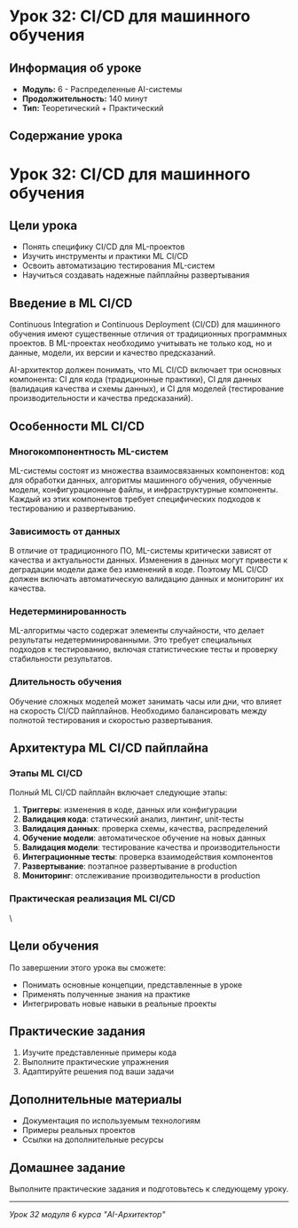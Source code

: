 # Урок 32: CI/CD для машинного обучения

## Информация об уроке
- **Модуль:** 6 - Распределенные AI-системы
- **Продолжительность:** 140 минут
- **Тип:** Теоретический + Практический

## Содержание урока

# Урок 32: CI/CD для машинного обучения

## Цели урока
- Понять специфику CI/CD для ML-проектов
- Изучить инструменты и практики ML CI/CD
- Освоить автоматизацию тестирования ML-систем
- Научиться создавать надежные пайплайны развертывания

## Введение в ML CI/CD

Continuous Integration и Continuous Deployment (CI/CD) для машинного обучения имеют существенные отличия от традиционных программных проектов. В ML-проектах необходимо учитывать не только код, но и данные, модели, их версии и качество предсказаний.

AI-архитектор должен понимать, что ML CI/CD включает три основных компонента: CI для кода (традиционные практики), CI для данных (валидация качества и схемы данных), и CI для моделей (тестирование производительности и качества предсказаний).

## Особенности ML CI/CD

### Многокомпонентность ML-систем

ML-системы состоят из множества взаимосвязанных компонентов: код для обработки данных, алгоритмы машинного обучения, обученные модели, конфигурационные файлы, и инфраструктурные компоненты. Каждый из этих компонентов требует специфических подходов к тестированию и развертыванию.

### Зависимость от данных

В отличие от традиционного ПО, ML-системы критически зависят от качества и актуальности данных. Изменения в данных могут привести к деградации модели даже без изменений в коде. Поэтому ML CI/CD должен включать автоматическую валидацию данных и мониторинг их качества.

### Недетерминированность

ML-алгоритмы часто содержат элементы случайности, что делает результаты недетерминированными. Это требует специальных подходов к тестированию, включая статистические тесты и проверку стабильности результатов.

### Длительность обучения

Обучение сложных моделей может занимать часы или дни, что влияет на скорость CI/CD пайплайнов. Необходимо балансировать между полнотой тестирования и скоростью развертывания.

## Архитектура ML CI/CD пайплайна

### Этапы ML CI/CD

Полный ML CI/CD пайплайн включает следующие этапы:

1. **Триггеры**: изменения в коде, данных или конфигурации
2. **Валидация кода**: статический анализ, линтинг, unit-тесты
3. **Валидация данных**: проверка схемы, качества, распределений
4. **Обучение модели**: автоматическое обучение на новых данных
5. **Валидация модели**: тестирование качества и производительности
6. **Интеграционные тесты**: проверка взаимодействия компонентов
7. **Развертывание**: поэтапное развертывание в production
8. **Мониторинг**: отслеживание производительности в production

### Практическая реализация ML CI/CD

\

## Цели обучения
По завершении этого урока вы сможете:
- Понимать основные концепции, представленные в уроке
- Применять полученные знания на практике
- Интегрировать новые навыки в реальные проекты

## Практические задания
1. Изучите представленные примеры кода
2. Выполните практические упражнения
3. Адаптируйте решения под ваши задачи

## Дополнительные материалы
- Документация по используемым технологиям
- Примеры реальных проектов
- Ссылки на дополнительные ресурсы

## Домашнее задание
Выполните практические задания и подготовьтесь к следующему уроку.

---
*Урок 32 модуля 6 курса "AI-Архитектор"*
